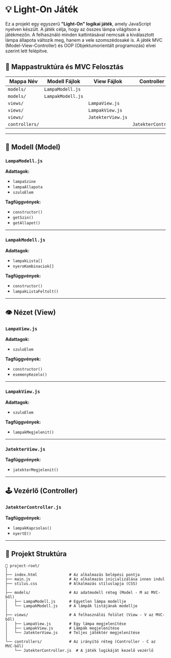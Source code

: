 # 💡 Light-On Játék

Ez a projekt egy egyszerű **"Light-On" logikai játék**, amely JavaScript nyelven készült. A játék célja, hogy az összes lámpa világítson a játékmezőn. A felhasználó minden kattintásával nemcsak a kiválasztott lámpa állapota változik meg, hanem a vele szomszédosaké is. A játék MVC (Model-View-Controller) és OOP (Objektumorientált programozás) elvei szerint lett felépítve.

## 📁 Mappastruktúra és MVC Felosztás

| Mappa Név | Modell Fájlok         | View Fájlok           | Controller Fájlok       |
|-----------|------------------------|------------------------|--------------------------|
| `models/` | `LampaModell.js`       |                        |                          |
| `models/` | `LampakModell.js`      |                        |                          |
| `views/`  |                        | `LampaView.js`         |                          |
| `views/`  |                        | `LampakView.js`        |                          |
| `views/`  |                        | `JatekterView.js`      |                          |
| `controllers/` |                |                        | `JatekterController.js`  |

---

## 🧠 Modell (Model)

### `LampaModell.js`

**Adattagok:**
- `lampaSzine`
- `lampaAllapota`
- `szuloElem`

**Tagfüggvények:**
- `constructor()`
- `getSzin()`
- `getAllapot()`

---

### `LampakModell.js`

**Adattagok:**
- `lampakLista[]`
- `nyeroKombinaciok[]`

**Tagfüggvények:**
- `constructor()`
- `lampakListaFeltolt()`

---

## 👁️ Nézet (View)

### `LampaView.js`

**Adattagok:**
- `szuloElem`

**Tagfüggvények:**
- `constructor()`
- `esemenyKezelo()`

---

### `LampakView.js`

**Adattagok:**
- `szuloElem`

**Tagfüggvények:**
- `lampakMegjelenit()`

---

### `JatekterView.js`

**Tagfüggvények:**
- `jatekterMegjelenit()`

---

## 🕹️ Vezérlő (Controller)

### `JatekterController.js`

**Tagfüggvények:**
- `lampakKapcsolas()`
- `nyertE()`

---
## 📁 Projekt Struktúra

```plaintext
📁 project-root/
│
├── index.html              # Az alkalmazás belépési pontja
├── main.js                 # Az alkalmazás inicializálása innen indul
├── stilus.css              # Alkalmazás stíluslapja (CSS)
│
├── models/                 # Az adatmodell réteg (Model - M az MVC-ből)
│   ├── LampaModell.js      # Egyetlen lámpa modellje
│   └── LampakModell.js     # A lámpák listájának modellje
│
├── views/                  # A felhasználói felület (View - V az MVC-ből)
│   ├── LampaView.js        # Egy lámpa megjelenítése
│   ├── LampakView.js       # Lámpák megjelenítése
│   └── JatekterView.js     # Teljes játéktér megjelenítése
│
└── controllers/            # Az irányító réteg (Controller - C az MVC-ből)
    └── JatekterController.js  # A játék logikáját kezelő vezérlő

